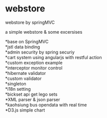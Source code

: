 # webstore
webstore by springMVC 

a simple webstore & some excersises 

*base on SpringMVC   
*jstl data binding   
*admin security by spring securiy   
*cart system using angularjs with restful action  
*custom exception example  
*interceptor monitor control  
*hibernate validator  
*custom validator   
*singleton  
*i18n setting   
*bickset api get lego sets  
*XML parser & json parser  
*kaohsiung bus opendata with real time  
*D3.js simple chart   
